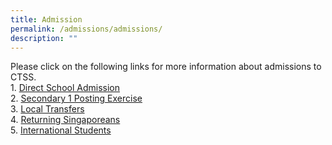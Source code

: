 ```yaml
---
title: Admission
permalink: /admissions/admissions/
description: ""
---
```

Please click on the following links for more information about admissions to CTSS.  
1. [Direct School Admission](https://clementitownsec.moe.edu.sg/admissions/direct-school-admission)  
2. [Secondary 1 Posting Exercise](https://clementitownsec.moe.edu.sg/admissions/secondary-1-posting-exercise)  
3. [Local Transfers](https://clementitownsec.moe.edu.sg/admissions/local-transfers)  
4. [Returning Singaporeans](https://clementitownsec.moe.edu.sg/admissions/returning-singaporeans)  
5. [International Students](https://clementitownsec.moe.edu.sg/admissions/international-students)